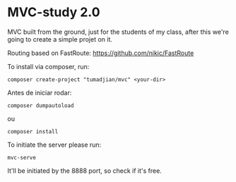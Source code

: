 # MVC-study 2.0
MVC built from the ground, just for the students of my class, after this we're going to create a simple projet on it.

Routing based on FastRoute:
https://github.com/nikic/FastRoute

To install via composer, run:
```
composer create-project "tumadjian/mvc" <your-dir>
```

Antes de iniciar rodar:

```
composer dumpautoload
```
ou
```
composer install
```

To initiate the server please run:

```
mvc-serve
```
It'll be initiated by the 8888 port, so check if it's free.